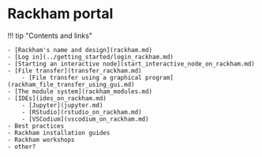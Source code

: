 # Rackham portal

!!! tip "Contents and links"

    - [Rackham's name and design](rackham.md)
    - [Log in](../getting_started/login_rackham.md)
    - [Starting an interactive node](start_interactive_node_on_rackham.md)
    - [File transfer](transfer_rackham.md)
        - [File transfer using a graphical program](rackham_file_transfer_using_gui.md)
    - [The module system](rackham_modules.md)
    - [IDEs](ides_on_rackham.md)
        - [Jupyter](jupyter.md)
        - [RStudio](rstudio_on_rackham.md)
        - [VSCodium](vscodium_on_rackham.md)
    - Best practices
    - Rackham installation guides
    - Rackham workshops
    - other?
